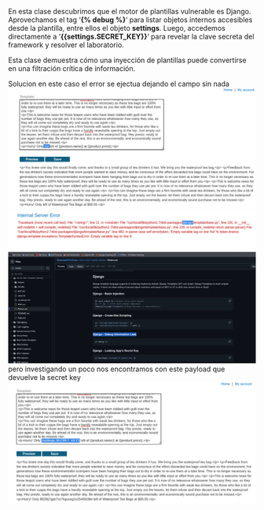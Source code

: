 En esta clase descubrimos que el motor de plantillas vulnerable es Django. Aprovechamos el tag ‘**{% debug %}**‘ para listar objetos internos accesibles desde la plantilla, entre ellos el objeto **settings**. Luego, accedemos directamente a ‘**{{settings.SECRET_KEY}}**‘ para revelar la clave secreta del framework y resolver el laboratorio.

Esta clase demuestra cómo una inyección de plantillas puede convertirse en una filtración crítica de información.

Solucion
en este caso el error se ejectua dejando el campo sin nada
![Pasted_image_20250814202313.png](/Imagenes/Pasted_image_20250814202313.png)
![Pasted_image_20250814202332.png](/Imagenes/Pasted_image_20250814202332.png)
![Pasted_image_20250814202615.png](/Imagenes/Pasted_image_20250814202615.png)
pero investigando un poco nos encontramos con este payload que devuelve la secret key 
![Pasted_image_20250814203231.png](/Imagenes/Pasted_image_20250814203231.png)

